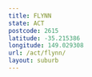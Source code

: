 ```yaml
---
title: FLYNN
state: ACT
postcode: 2615
latitude: -35.215386
longitude: 149.029308
url: /act/flynn/
layout: suburb
---
```

